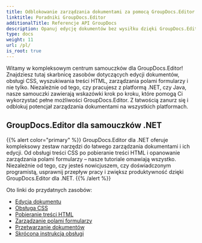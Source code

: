 ```yaml
---
title: Odblokowanie zarządzania dokumentami za pomocą GroupDocs.Editor
linktitle: Poradniki GroupDocs.Editor
additionalTitle: Referencje API GroupDocs
description: Opanuj edycję dokumentów bez wysiłku dzięki GroupDocs.Editor dla .NET i Java. Usprawnij przepływ pracy, zarządzaj CSS, pobieraj zawartość HTML i nie tylko!
type: docs
weight: 11
url: /pl/
is_root: true
---
```


Witamy w kompleksowym centrum samouczków dla GroupDocs.Editor! Znajdziesz tutaj skarbnicę zasobów dotyczących edycji dokumentów, obsługi CSS, wyszukiwania treści HTML, zarządzania polami formularzy i nie tylko. Niezależnie od tego, czy pracujesz z platformą .NET, czy Java, nasze samouczki zawierają wskazówki krok po kroku, które pomogą Ci wykorzystać pełne możliwości GroupDocs.Editor. Z łatwością zanurz się i odblokuj potencjał zarządzania dokumentami na wszystkich platformach.


## GroupDocs.Editor dla samouczków .NET
{{% alert color="primary" %}}
GroupDocs.Editor dla .NET oferuje kompleksowy zestaw narzędzi do łatwego zarządzania dokumentami i ich edycji. Od obsługi treści CSS po pobieranie treści HTML i opanowanie zarządzania polami formularzy – nasze tutoriale omawiają wszystko. Niezależnie od tego, czy jesteś nowicjuszem, czy doświadczonym programistą, usprawnij przepływ pracy i zwiększ produktywność dzięki GroupDocs.Editor dla .NET.
{{% /alert %}}

Oto linki do przydatnych zasobów:
 
- [Edycja dokumentu](./net/document-editing/)
- [Obsługa CSS](./net/css-handling/)
- [Pobieranie treści HTML](./net/html-content-retrieval/)
- [Zarządzanie polami formularzy](./net/form-field-management/)
- [Przetwarzanie dokumentów](./net/document-processing/)
- [Skrócona instrukcja obsługi](./net/quick-start-guide/)